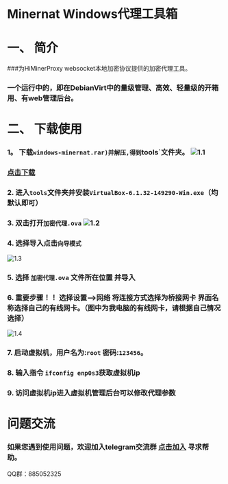 # Minernat Windows代理工具箱

# 一、	简介

###为HiMinerProxy websocket本地加密协议提供的加密代理工具。
### 一个运行中的，即在DebianVirt中的量级管理、高效、轻量级的开箱用、有web管理后台。
# 二、	下载使用
### 1。	下载`windows-minernat.rar)并解压,得到`tools`文件夹。 ![1.1](https://github.com/HiMinerProxy/Minernat-Windows-/blob/main/1.png) 
### [点击下载](https://github.com/HiMinerProxy/Minernat-Windows-/releases/tag/windows-minernat/windows-minernat.rar)

### 2.	进入`tools`文件夹并安装`VirtualBox-6.1.32-149290-Win.exe`（均默认即可）
### 3.	双击打开`加密代理.ova`  ![1.2](https://github.com/HiMinerProxy/Minernat-Windows-/blob/main/2.png)
### 4.	选择导入点击`向导模式`
![1.3](https://github.com/HiMinerProxy/Minernat-Windows-/blob/main/3.png) 
### 5.	选择 `加密代理.ova` 文件所在位置 并导入
### 6.	重要步骤！！ 选择设置-->网络  将连接方式选择为桥接网卡  界面名称选择自己的有线网卡。（图中为我电脑的有线网卡，请根据自己情况选择）
![1.4](https://github.com/HiMinerProxy/Minernat-Windows-/blob/main/4.png)  
### 7.	启动虚拟机，用户名为:`root` 密码:`123456`。
### 8.	输入指令 `ifconfig enp0s3`获取虚拟机ip
### 9.	访问虚拟机ip进入虚拟机管理后台可以修改代理参数

# 问题交流

### 如果您遇到使用问题，欢迎加入telegram交流群 [点击加入](https://t.me/+X4aM84WUSC5hYjM5) 寻求帮助。
QQ群：885052325
